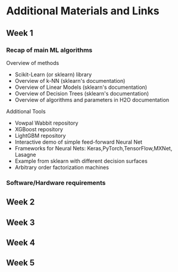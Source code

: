 # Additional Materials and Links


## Week 1

### Recap of main ML algorithms

Overview of methods
* Scikit-Learn (or sklearn) library
* Overview of k-NN (sklearn's documentation)
* Overview of Linear Models (sklearn's documentation)
* Overview of Decision Trees (sklearn's documentation)
* Overview of algorithms and parameters in H2O documentation

Additional Tools
* Vowpal Wabbit repository
* XGBoost repository
* LightGBM repository
* Interactive demo of simple feed-forward Neural Net
* Frameworks for Neural Nets: Keras,PyTorch,TensorFlow,MXNet, Lasagne
* Example from sklearn with different decision surfaces
* Arbitrary order factorization machines

### Software/Hardware requirements


## Week 2


## Week 3


## Week 4


## Week 5

